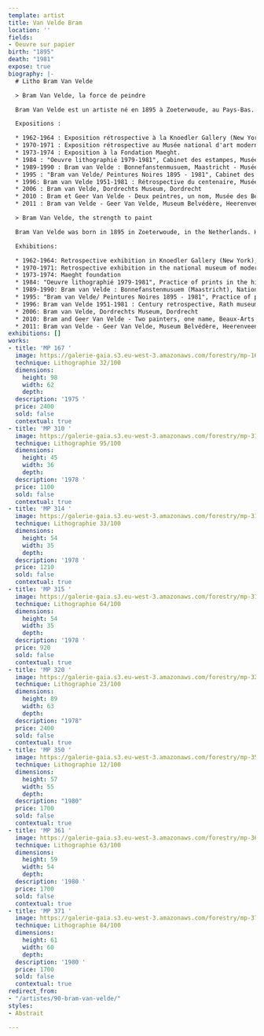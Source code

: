 ```yaml
---
template: artist
title: Van Velde Bram
location: ''
fields:
- Oeuvre sur papier
birth: "1895"
death: "1981"
expose: true
biography: |-
  # Litho Bram Van Velde

  > Bram Van Velde, la force de peindre

  Bram Van Velde est un artiste né en 1895 à Zoeterwoude, au Pays-Bas. Il est issu de famille pauvre. Autodidacte, il fut attiré très jeune par la peinture. A douze ans, Bram Van Velde travailla comme apprenti au sein d’un atelier de peinture et de décoration. Il fut grandement influencé par les expressionnistes allemands, et reçu à Paris l’influence de Matisse. Dès l’après guerre, l’artiste maîtrisa entièrement le langage plastique, qui caractérisera l’ensemble de ses œuvres. Son vécu et ses ressentis ont matérialisé sa conception de l’espace dans ses œuvres, toutes teintées de sa personnalité. Il est décédé en 1981 à Grimaud.

  Expositions :

  * 1962-1964 : Exposition rétrospective à la Knoedler Gallery (New York), à la Galerie Krugier (Genève) et au Walker Art Center (Minneapolis).
  * 1970-1971 : Exposition rétrospective au Musée national d'art moderne de Paris.
  * 1973-1974 : Exposition à la Fondation Maeght.
  * 1984 : "Oeuvre lithographié 1979-1981", Cabinet des estampes, Musée d'art et d'histoire, Genève, Suisse.
  * 1989-1990 : Bram van Velde : Bonnefanstenmusuem, Maastricht - Musée national d'art moderne, Paris - IVAM, Valencia - Reina Sofia, Madrid
  * 1995 : "Bram van Velde/ Peintures Noires 1895 - 1981", Cabinet des estampes, Musée d'art et d'histoire, Genève, Suisse
  * 1996: Bram van Velde 1951-1981 : Rétrospective du centenaire, Musée Rath, Genève, Suisse
  * 2006 : Bram van Velde, Dordrechts Museum, Dordrecht
  * 2010 : Bram et Geer Van Velde - Deux peintres, un nom, Musée des Beaux-Arts de Lyon, Lyon
  * 2011 : Bram van Velde - Geer Van Velde, Museum Belvédère, Heerenveen

  > Bram Van Velde, the strength to paint

  Bram Van Velde was born in 1895 in Zoeterwoude, in the Netherlands. He came from a poor family. Self-taught, he was drawn to painting at a very young age. At the age of twelve, Bram Van Velde worked as an apprentice in a painting and decoration studio. He was greatly influenced by the German Expressionists, and received the influence of Matisse once he was in Paris. After the war, the artist fully mastered the plastic arts language, which will characterize all his works. His life experiences and his feelings materialized his conception of space in his works, all tinged with his personality. He passed away in 1981 in Grimaud.

  Exhibitions:

  * 1962-1964: Retrospective exhibition in Knoedler Gallery (New York), Gallery Krugier (Geneva) and Walker Art Center (Minneapolis)
  * 1970-1971: Retrospective exhibition in the national museum of modern art (Paris)
  * 1973-1974: Maeght foundation
  * 1984: "Oeuvre lithographié 1979-1981", Practice of prints in the history and arts museum (Geneva)
  * 1989-1990: Bram van Velde : Bonnefanstenmusuem (Maastricht), National museum of modern arts (Paris), IVAM (Valencia), Reina Sofia (Madrid)
  * 1995: "Bram van Velde/ Peintures Noires 1895 - 1981", Practice of prints in the history and arts museum (Geneva)
  * 1996: Bram van Velde 1951-1981 : Century retrospective, Rath museum (Geneva)
  * 2006: Bram van Velde, Dordrechts Museum, Dordrecht
  * 2010: Bram and Geer Van Velde - Two painters, one name, Beaux-Arts museum (Lyon)
  * 2011: Bram van Velde - Geer Van Velde, Museum Belvédère, Heerenveen
exhibitions: []
works:
- title: 'MP 167 '
  image: https://galerie-gaia.s3.eu-west-3.amazonaws.com/forestry/mp-167-32100.jpg
  technique: Lithographie 32/100
  dimensions:
    height: 98
    width: 62
    depth: 
  description: '1975 '
  price: 2400
  sold: false
  contextual: true
- title: 'MP 310 '
  image: https://galerie-gaia.s3.eu-west-3.amazonaws.com/forestry/mp-310-95100.jpg
  technique: Lithographie 95/100
  dimensions:
    height: 45
    width: 36
    depth: 
  description: '1978 '
  price: 1100
  sold: false
  contextual: true
- title: 'MP 314 '
  image: https://galerie-gaia.s3.eu-west-3.amazonaws.com/forestry/mp-314-33100.jpg
  technique: Lithographie 33/100
  dimensions:
    height: 54
    width: 35
    depth: 
  description: '1978 '
  price: 1210
  sold: false
  contextual: true
- title: 'MP 315 '
  image: https://galerie-gaia.s3.eu-west-3.amazonaws.com/forestry/mp-315-64100.jpg
  technique: Lithographie 64/100
  dimensions:
    height: 54
    width: 35
    depth: 
  description: '1978 '
  price: 920
  sold: false
  contextual: true
- title: 'MP 320 '
  image: https://galerie-gaia.s3.eu-west-3.amazonaws.com/forestry/mp-320-23100.jpg
  technique: Lithographie 23/100
  dimensions:
    height: 89
    width: 63
    depth: 
  description: "1978"
  price: 2400
  sold: false
  contextual: true
- title: 'MP 350 '
  image: https://galerie-gaia.s3.eu-west-3.amazonaws.com/forestry/mp-350-12100.jpg
  technique: Lithographie 12/100
  dimensions:
    height: 57
    width: 55
    depth: 
  description: "1980"
  price: 1700
  sold: false
  contextual: true
- title: 'MP 361 '
  image: https://galerie-gaia.s3.eu-west-3.amazonaws.com/forestry/mp-361-63100.jpg
  technique: Lithographie 63/100
  dimensions:
    height: 59
    width: 54
    depth: 
  description: '1980 '
  price: 1700
  sold: false
  contextual: true
- title: 'MP 371 '
  image: https://galerie-gaia.s3.eu-west-3.amazonaws.com/forestry/mp-371-84100.jpg
  technique: Lithographie 84/100
  dimensions:
    height: 61
    width: 60
    depth: 
  description: '1980 '
  price: 1700
  sold: false
  contextual: true
redirect_from:
- "/artistes/90-bram-van-velde/"
styles:
- Abstrait

---
```

